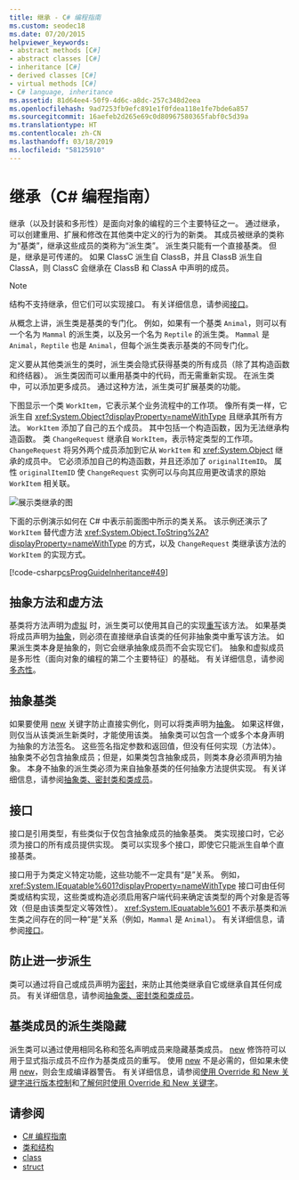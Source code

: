 ```yaml
---
title: 继承 - C# 编程指南
ms.custom: seodec18
ms.date: 07/20/2015
helpviewer_keywords:
- abstract methods [C#]
- abstract classes [C#]
- inheritance [C#]
- derived classes [C#]
- virtual methods [C#]
- C# language, inheritance
ms.assetid: 81d64ee4-50f9-4d6c-a8dc-257c348d2eea
ms.openlocfilehash: 9ad7253fb9efc891e1f0fdea118e1fe7bde6a857
ms.sourcegitcommit: 16aefeb2d265e69c0d80967580365fabf0c5d39a
ms.translationtype: HT
ms.contentlocale: zh-CN
ms.lasthandoff: 03/18/2019
ms.locfileid: "58125910"
---
```

# <a name="inheritance-c-programming-guide"></a>继承（C# 编程指南）

继承（以及封装和多形性）是面向对象的编程的三个主要特征之一。 通过继承，可以创建重用、扩展和修改在其他类中定义的行为的新类。 其成员被继承的类称为“基类”，继承这些成员的类称为“派生类”。 派生类只能有一个直接基类。 但是，继承是可传递的。 如果 ClassC 派生自 ClassB，并且 ClassB 派生自 ClassA，则 ClassC 会继承在 ClassB 和 ClassA 中声明的成员。  
  
> [!NOTE]
>  结构不支持继承，但它们可以实现接口。 有关详细信息，请参阅[接口](../../../csharp/programming-guide/interfaces/index.md)。  
  
 从概念上讲，派生类是基类的专门化。 例如，如果有一个基类 `Animal`，则可以有一个名为 `Mammal` 的派生类，以及另一个名为 `Reptile` 的派生类。 `Mammal` 是 `Animal`，`Reptile` 也是 `Animal`，但每个派生类表示基类的不同专门化。  
  
 定义要从其他类派生的类时，派生类会隐式获得基类的所有成员（除了其构造函数和终结器）。 派生类因而可以重用基类中的代码，而无需重新实现。 在派生类中，可以添加更多成员。 通过这种方法，派生类可扩展基类的功能。  
  
 下图显示一个类 `WorkItem`，它表示某个业务流程中的工作项。 像所有类一样，它派生自 <xref:System.Object?displayProperty=nameWithType> 且继承其所有方法。 `WorkItem` 添加了自己的五个成员。 其中包括一个构造函数，因为无法继承构造函数。 类 `ChangeRequest` 继承自 `WorkItem`，表示特定类型的工作项。 `ChangeRequest` 将另外两个成员添加到它从 `WorkItem` 和 <xref:System.Object> 继承的成员中。 它必须添加自己的构造函数，并且还添加了 `originalItemID`。 属性 `originalItemID` 使 `ChangeRequest` 实例可以与向其应用更改请求的原始 `WorkItem` 相关联。  
  
 ![展示类继承的图](./media/inheritance/class-inheritance-diagram.png)  
  
 下面的示例演示如何在 C# 中表示前面图中所示的类关系。 该示例还演示了 `WorkItem` 替代虚方法 <xref:System.Object.ToString%2A?displayProperty=nameWithType> 的方式，以及 `ChangeRequest` 类继承该方法的 `WorkItem` 的实现方式。  
  
 [!code-csharp[csProgGuideInheritance#49](~/samples/snippets/csharp/VS_Snippets_VBCSharp/csProgGuideInheritance/CS/Inheritance.cs#49)]  
  
## <a name="abstract-and-virtual-methods"></a>抽象方法和虚方法  
 基类将方法声明为[虚拟](../../../csharp/language-reference/keywords/virtual.md) 时，派生类可以使用其自己的实现[重写](../../../csharp/language-reference/keywords/override.md)该方法。 如果基类将成员声明为[抽象](../../../csharp/language-reference/keywords/abstract.md)，则必须在直接继承自该类的任何非抽象类中重写该方法。 如果派生类本身是抽象的，则它会继承抽象成员而不会实现它们。 抽象和虚拟成员是多形性（面向对象的编程的第二个主要特征）的基础。 有关详细信息，请参阅[多态性](../../../csharp/programming-guide/classes-and-structs/polymorphism.md)。  
  
## <a name="abstract-base-classes"></a>抽象基类  
 如果要使用 [new](../../../csharp/language-reference/keywords/new.md) 关键字防止直接实例化，则可以将类声明为[抽象](../../../csharp/language-reference/keywords/abstract.md)。 如果这样做，则仅当从该类派生新类时，才能使用该类。 抽象类可以包含一个或多个本身声明为抽象的方法签名。 这些签名指定参数和返回值，但没有任何实现（方法体）。 抽象类不必包含抽象成员；但是，如果类包含抽象成员，则类本身必须声明为抽象。 本身不抽象的派生类必须为来自抽象基类的任何抽象方法提供实现。 有关详细信息，请参阅[抽象类、密封类和类成员](../../../csharp/programming-guide/classes-and-structs/abstract-and-sealed-classes-and-class-members.md)。  
  
## <a name="interfaces"></a>接口  
 接口是引用类型，有些类似于仅包含抽象成员的抽象基类。 类实现接口时，它必须为接口的所有成员提供实现。 类可以实现多个接口，即使它只能派生自单个直接基类。  
  
 接口用于为类定义特定功能，这些功能不一定具有“是”关系。 例如，<xref:System.IEquatable%601?displayProperty=nameWithType> 接口可由任何类或结构实现，这些类或构造必须启用客户端代码来确定该类型的两个对象是否等效（但是由该类型定义等效性）。 <xref:System.IEquatable%601> 不表示基类和派生类之间存在的同一种“是”关系（例如，`Mammal` 是 `Animal`）。 有关详细信息，请参阅[接口](../../../csharp/programming-guide/interfaces/index.md)。  
  
## <a name="preventing-further-derivation"></a>防止进一步派生  
 类可以通过将自己或成员声明为[密封](../../../csharp/language-reference/keywords/sealed.md)，来防止其他类继承自它或继承自其任何成员。 有关详细信息，请参阅[抽象类、密封类和类成员](../../../csharp/programming-guide/classes-and-structs/abstract-and-sealed-classes-and-class-members.md)。  
  
## <a name="derived-class-hiding-of-base-class-members"></a>基类成员的派生类隐藏  
 派生类可以通过使用相同名称和签名声明成员来隐藏基类成员。 [new](../../../csharp/language-reference/keywords/new.md) 修饰符可以用于显式指示成员不应作为基类成员的重写。 使用 [new](../../../csharp/language-reference/keywords/new.md) 不是必需的，但如果未使用 [new](../../../csharp/language-reference/keywords/new.md)，则会生成编译器警告。 有关详细信息，请参阅[使用 Override 和 New 关键字进行版本控制](../../../csharp/programming-guide/classes-and-structs/versioning-with-the-override-and-new-keywords.md)和[了解何时使用 Override 和 New 关键字](../../../csharp/programming-guide/classes-and-structs/knowing-when-to-use-override-and-new-keywords.md)。  
  
## <a name="see-also"></a>请参阅

- [C# 编程指南](../../../csharp/programming-guide/index.md)
- [类和结构](../../../csharp/programming-guide/classes-and-structs/index.md)
- [class](../../../csharp/language-reference/keywords/class.md)
- [struct](../../../csharp/language-reference/keywords/struct.md)
